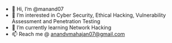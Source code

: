 - 👋 Hi, I’m @manand07
- 👀 I’m interested in Cyber Security, Ethical Hacking, Vulnerability Assessment and Penetration Testing
- 🌱 I’m currently learning Network Hacking
- 📫 Reach me @ anandvmahajan07@gmail.com

<!---
manand07/manand07 is a ✨ special ✨ repository because its `README.md` (this file) appears on your GitHub profile.
You can click the Preview link to take a look at your changes.
--->
